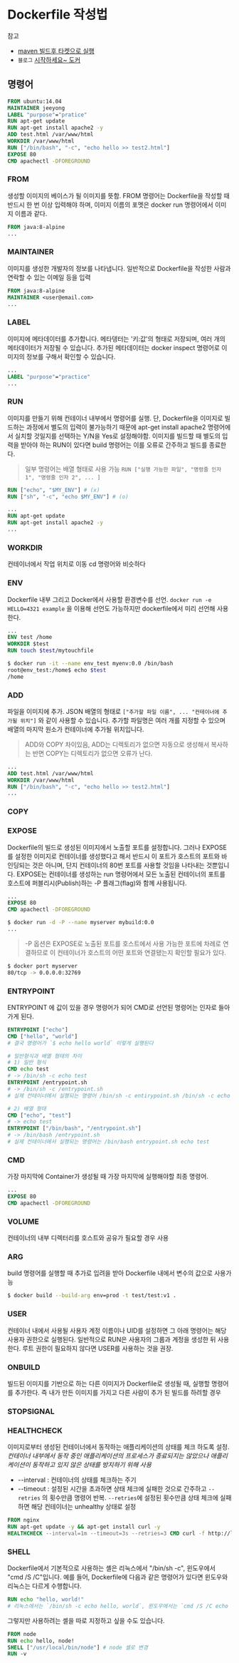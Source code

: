 # Dockerfile 작성법

참고
- [maven 빌드후 타켓으로 실행](https://blog.frankel.ch/dockerfile-maven-based-github-projects/)
- ``블로그`` [시작하세요~ 도커](http://www.pyrasis.com/book/DockerForTheReallyImpatient/)

## 명령어
```dockerfile
FROM ubuntu:14.04
MAINTAINER jeeyong
LABEL "purpose"="pratice"
RUN apt-get update
RUN apt-get install apache2 -y
ADD test.html /var/www/html
WORKDIR /var/www/html
RUN ["/bin/bash", "-c", "echo hello >> test2.html"]
EXPOSE 80
CMD apachectl -DFOREGROUND
```

### FROM
생성할 이미지의 베이스가 될 이미지를 뜻함.
FROM 명령어는 Dockerfile을 작성할 때 반드시 한 번 이상 입력해야 하며, 이미지 이름의 포멧은 docker run 명령어에서 이미지 이름과 같다.
```dockerfile
FROM java:8-alpine
...
```

### MAINTAINER
이미지를 생성한 개발자의 정보를 나타냅니다. 일반적으로 Dockerfile을 작성한 사람과 연락할 수 있는 이메일 등을 입력
```dockerfile
FROM java:8-alpine
MAINTAINER <user@email.com>
...
```

### LABEL
이미지에 메타데이터를 추가합니다. 메타뎅터는 '키:값'의 형태로 저장되며, 여러 개의 메타데이터가 저장될 수 있습니다. 추가된 메타데이터는 docker inspect 명령어로 이미지의 정보를 구해서 확인할 수 있습니다.
```dockerfile
...
LABEL "purpose"="practice"
...
```

### RUN
이미지를 만들기 위해 컨테이너 내부에서 명령어를 실행. 단, Dockerfile을 이미지로 빌드하는 과정에서 별도의 입력이 불가능하기 때문에 apt-get install apache2 명령어에서 실치할 것일지를 선택하는 Y/N을 Yes로 설정해야함. 이미지를 빌드할 때 별도의 입력을 받아야 하는 RUN이 있다면 build 명령어는 이를 오류로 간주하고 빌드를 종료한다.
> 일부 명령어는 배열 형태로 사용 가능
> `RUN ["실행 가능한 파일", "명령줄 인자 1", "명령줄 인자 2", ... ]`

```dockerfile
RUN ["echo", "$MY_ENV"] # (x)
RUN ["sh", "-c", "echo $MY_ENV"] # (o)
```

```dockerfile
...
RUN apt-get update
RUN apt-get install apache2 -y
...
```

### WORKDIR

컨테이너에서 작업 위치로 이동 cd 명령어와 비슷하다


### ENV

Dockerfile 내부 그리고 Docker에서 사용할 환경변수를 선언.
`docker run -e HELLO=4321 example` 을 이용해 선언도 가능하지만 dockerfile에서 미리 선언해 사용한다.

```dockerfile
...
ENV test /home
WORKDIR $test
RUN touch $test/mytouchfile
```

```bash
$ docker run -it --name env_test myenv:0.0 /bin/bash
root@env_test:/home$ echo $test
/home 
```

### ADD

파일을 이미지에 추가. JSON 배열의 형태로 
`["추가할 파일 이름", ... "컨테이너에 추가될 위치"]`
와 같이 사용할 수 있습니다. 추가할 파일명은 여러 개를 지정할 수 있으며 배열의 마지막 원소가 컨테이너에 추가될 위치입니다.
> ADD와 COPY 차이있음, ADD는 디렉토리가 없으면 자동으로 생성해서 복사하는 반면 COPY는 디렉토리가 없으면 오류가 난다.

```dockerfile
...
ADD test.html /var/www/html
WORKDIR /var/www/html
RUN ["/bin/bash", "-c", "echo hello >> test2.html"]
...
```

### COPY

### EXPOSE

Dockerfile의 빌드로 생성된 이미지에서 노출할 포트를 설정합니다. 그러나 EXPOSE를 설정한 이미지로 컨테이너를 생성했다고 해서 반드시 이 포트가 호스트의 포트와 바인딩되는 것은 아니며, 단지 컨테이너의 80번 포트를 사용할 것임을 나타내는 것뿐입니다. EXPOSE는 컨테이너를 생성하는 run 명령어에서 모든 노출된 컨테이너의 포트를 호스트에 퍼블리시(Publish)하는 -P 플래그(flag)와 함께 사용됩니다.

```dockerfile
...
EXPOSE 80
CMD apachectl -DFOREGROUND
```

```bash
$ docker run -d -P --name myserver mybuild:0.0
...
```

> -P 옵션은 EXPOSE로 노출된 포트를 호스트에서 사용 가능한 포트에 차례로 연결하므로 이 컨테이너가  호스트의 어떤 포트와 연결됐는지 확인할 필요가 있다.

```bash
$ docker port myserver
80/tcp -> 0.0.0.0:32769
```

### ENTRYPOINT

ENTRYPOINT 에 값이 있을 경우 명령어가 되어 CMD로 선언된 명령어는 인자로 들아가게 된다.

```dockerfile
ENTRYPOINT ["echo"]
CMD ["hello", "world"]
# 결국 명령어가 `$ echo hello world` 이렇게 실행된다

# 일반형식과 배열 형태의 차이
# 1) 일반 형식
CMD echo test
# -> /bin/sh -c echo test
ENTRYPOINT /entrypoint.sh
# -> /bin/sh -c /entrypoint.sh
# 실제 컨테이너에서 실행되는 명령어 /bin/sh -c entirypoint.sh /bin/sh -c echo test

# 2) 배열 형태
CMD ["echo", "test"]
# -> echo test
ENTRYPOINT ["/bin/bash", "/entrypoint.sh"]
# -> /bin/bash /entrypoint.sh
# 실제 컨테이너에서 실행되는 명령어는 /bin/bash entrypoint.sh echo test
```

### CMD
가장 마지막에 Container가 생성될 때 가장 마지막에 실행해야할 최종 명령어.
```dockerfile
...
EXPOSE 80
CMD apachectl -DFOREGROUND
```

### VOLUME
컨테이너의 내부 디렉터리를 호스트와 공유가 필요할 경우 사용

### ARG
build 명령어를 실행할 때 추가로 입려을 받아 Dockerfile 내에서 변수의 값으로 사용가능

```bash
$ docker build --build-arg env=prod -t test/test:v1 .
```

### USER
컨테이너 내에서 사용될 사용자 계정 이름이나 UID를 설정하면 그 아래 명령어는 해당 사용자 권한으로 실행된다. 일반적으로 RUN은 사용자의 그룹과 계정을 생성한 뒤 사용한다. 루트 권한이 필요하지 않다면 USER를 사용하는 것을 권장.

### ONBUILD
빌드된 이미지를 기반으로 하는 다른 이미지가 Dockerfile로 생성될 때, 실행할 명령어를 추가한다.
즉 내가 만든 이미지를 가지고 다른 사람이 추가 된 빌드를 하려할 경우

### STOPSIGNAL

### HEALTHCHECK
이미지로부터 생성된 컨테이너에서 동작하는 애플리케이션의 상태를 체크 하도록 설정.
*컨테이너 내부에서 동작 중인 애플리케이션의 프로세스가 종료되지는 않았으나 애플리케이션이 동작하고 있지 않은 상태를 방지하기 위해 사용*
- --interval : 컨테이너의 상태를 체크하는 주기
- --timeout : 설정된 시간을 초과하면 상태 체크에 실패한 것으로 간주하고 `--retries` 의 횟수만큼 명령어 반복. `--retries`에 설정된 횟수만큼 상태 체크에 실패하면 해당 컨테이너는 unhealthy 상태로 설정

```dockerfile
FROM nginx
RUN apt-get update -y && apt-get install curl -y
HEALTHCHECK --interval=1m --timeout=3s --retries=3 CMD curl -f http://localhost || exit 1
```

### SHELL
Dockerfile에서 기본적으로 사용하는 셸은 리눅스에서 "/bin/sh -c", 윈도우에서 "cmd /S /C"입니다. 예를 들어, Dockerfile에 다음과 같은 명령어가 있다면 윈도우와 리눅스는 다르게 수행합니다.
```dockerfile
RUN echo "hello, world!"
# 리눅스에서는 `/bin/sh -c echo hello, world`, 윈도우에서는 `cmd /S /C echo hello, world`로 실행됨
```
그렇지만 사용하려는 셸을 따로 지정하고 싶을 수도 있습니다.
```dockerfile
FROM node
RUN echo hello, node!
SHELL ["/usr/local/bin/node"] # node 셸로 변경
RUN -v
```